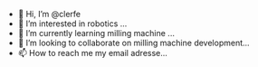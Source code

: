 - 👋 Hi, I’m @clerfe
- 👀 I’m interested in robotics ...
- 🌱 I’m currently learning milling machine ...
- 💞️ I’m looking to collaborate on milling machine development...
- 📫 How to reach me my email adresse...

<!---
clerfe/clerfe is a ✨ special ✨ repository because its `README.md` (this file) appears on your GitHub profile.
You can click the Preview link to take a look at your changes.
--->

